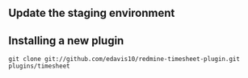 ## Update the staging environment

## Installing a new plugin

    git clone git://github.com/edavis10/redmine-timesheet-plugin.git plugins/timesheet
